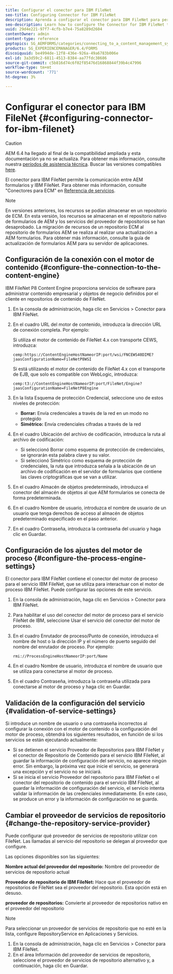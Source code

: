 ```yaml
---
title: Configurar el conector para IBM FileNet
seo-title: Configuring Connector for IBM FileNet
description: Aprenda a configurar el conector para IBM FileNet para permitir la comunicación entre AEM formularios y IBM FileNet.
seo-description: Learn how to configure the Connector for IBM FileNet to enable communication between AEM forms and IBM FileNet.
uuid: 29d4e221-97f7-4cfb-b7e4-75a8289d2604
contentOwner: admin
content-type: reference
geptopics: SG_AEMFORMS/categories/connecting_to_a_content_management_system
products: SG_EXPERIENCEMANAGER/6.4/FORMS
discoiquuid: be4994de-12f8-436e-926a-49a6783b006e
exl-id: 3a3d59c2-6811-4513-8384-aa77fdc38686
source-git-commit: c5b816d74c6f02f85476d16868844f39b4c47996
workflow-type: tm+mt
source-wordcount: '771'
ht-degree: 3%

---
```


# Configurar el conector para IBM FileNet {#configuring-connector-for-ibm-filenet}

>[!CAUTION]
>
>AEM 6.4 ha llegado al final de la compatibilidad ampliada y esta documentación ya no se actualiza. Para obtener más información, consulte nuestra [períodos de asistencia técnica](https://helpx.adobe.com/es/support/programs/eol-matrix.html). Buscar las versiones compatibles [here](https://experienceleague.adobe.com/docs/).

El conector para IBM FileNet permite la comunicación entre AEM formularios y IBM FileNet. Para obtener más información, consulte &quot;Conectores para ECM&quot; en [Referencia de servicios](https://www.adobe.com/go/learn_aemforms_services_63).

>[!NOTE]
>
>En versiones anteriores, los recursos se podían almacenar en un repositorio de ECM. En esta versión, los recursos se almacenan en el repositorio nativo de formularios de AEM y los servicios del proveedor de repositorios se han desaprobado. La migración de recursos de un repositorio ECM al repositorio de formularios AEM se realiza al realizar una actualización a AEM formularios. Para obtener más información, consulte la guía de actualización de formularios AEM para su servidor de aplicaciones.

## Configuración de la conexión con el motor de contenido {#configure-the-connection-to-the-content-engine}

IBM FileNet P8 Content Engine proporciona servicios de software para administrar contenido empresarial y objetos de negocio definidos por el cliente en repositorios de contenido de FileNet.

1. En la consola de administración, haga clic en Servicios > Conector para IBM FileNet.
1. En el cuadro URL del motor de contenido, introduzca la dirección URL de conexión completa. Por ejemplo:

   Si utiliza el motor de contenido de FileNet 4.x con transporte CEWS, introduzca:

   `cemp:https://ContentEngineHostNameorIP:port/wsi/FNCEWS40DIME?jaasConfigurationName=FileNetP8WSI`

   Si está utilizando el motor de contenido de FileNet 4.x con el transporte de EJB, que solo es compatible con WebLogic, introduzca:

   `cemp:t3://ContentEngineHostNameorIP:port/FileNet/Engine?jaasConfigurationName=FileNetP8Engine`

1. En la lista Esquema de protección Credencial, seleccione uno de estos niveles de protección:

   * **Borrar:** Envía credenciales a través de la red en un modo no protegido
   * **Simétrico:** Envía credenciales cifradas a través de la red

1. En el cuadro Ubicación del archivo de codificación, introduzca la ruta al archivo de codificación:

   * Si seleccionó Borrar como esquema de protección de credenciales, se ignorarán esta palabra clave y su valor.
   * Si seleccionó Simétrico como esquema de protección de credenciales, la ruta que introduzca señala a la ubicación de un archivo de codificación en el servidor de formularios que contiene las claves criptográficas que se van a utilizar.

1. En el cuadro Almacén de objetos predeterminado, introduzca el conector del almacén de objetos al que AEM formularios se conecta de forma predeterminada.
1. En el cuadro Nombre de usuario, introduzca el nombre de usuario de un usuario que tenga derechos de acceso al almacén de objetos predeterminado especificado en el paso anterior.
1. En el cuadro Contraseña, introduzca la contraseña del usuario y haga clic en Guardar.

## Configuración de los ajustes del motor de proceso {#configure-the-process-engine-settings}

El conector para IBM FileNet contiene el conector del motor de proceso para el servicio IBM FileNet, que se utiliza para interactuar con el motor de proceso IBM FileNet. Puede configurar las opciones de este servicio.

1. En la consola de administración, haga clic en Servicios > Conector para IBM FileNet.
1. Para habilitar el uso del conector del motor de proceso para el servicio FileNet de IBM, seleccione Usar el servicio del conector del motor de proceso.
1. En el cuadro Enrutador de proceso/Punto de conexión, introduzca el nombre de host o la dirección IP y el número de puerto seguido del nombre del enrutador de proceso. Por ejemplo:

   `rmi://ProcessEngineHostNameorIP:port/Name`

1. En el cuadro Nombre de usuario, introduzca el nombre de usuario que se utiliza para conectarse al motor de proceso.
1. En el cuadro Contraseña, introduzca la contraseña utilizada para conectarse al motor de proceso y haga clic en Guardar.

## Validación de la configuración del servicio {#validation-of-service-settings}

Si introduce un nombre de usuario o una contraseña incorrectos al configurar la conexión con el motor de contenido o la configuración del motor de proceso, obtendrá los siguientes resultados, en función de si los servicios se están ejecutando actualmente:

* Si se detienen el servicio Proveedor de Repositorios para IBM FileNet y el conector de Repositorio de Contenido para el servicio IBM FileNet, al guardar la información de configuración del servicio, no aparece ningún error. Sin embargo, la próxima vez que inicie el servicio, se generará una excepción y el servicio no se iniciará.
* Si se inicia el servicio Proveedor del repositorio para IBM FileNet o el conector del repositorio de contenido para el servicio IBM FileNet, al guardar la información de configuración del servicio, el servicio intenta validar la información de las credenciales inmediatamente. En este caso, se produce un error y la información de configuración no se guarda.

## Cambiar el proveedor de servicios de repositorio {#change-the-repository-service-provider}

Puede configurar qué proveedor de servicios de repositorio utilizar con FileNet. Las llamadas al servicio del repositorio se delegan al proveedor que configure.

Las opciones disponibles son las siguientes:

**Nombre actual del proveedor del repositorio:** Nombre del proveedor de servicios de repositorio actual

**Proveedor de repositorio de IBM FileNet:** Hace que el proveedor de repositorios de FileNet sea el proveedor del repositorio. Esta opción está en desuso.

**proveedor de repositorios:** Convierte al proveedor de repositorios nativo en el proveedor del repositorio

>[!NOTE]
>
>Para seleccionar un proveedor de servicios de repositorio que no esté en la lista, configure RepositoryService en Aplicaciones y Servicios. <!-- Fix broken link(See Managing Services) -->

1. En la consola de administración, haga clic en Servicios > Conector para IBM FileNet.
1. En el área Información del proveedor de servicios de repositorio, seleccione el proveedor de servicios de repositorio alternativo y, a continuación, haga clic en Guardar.
